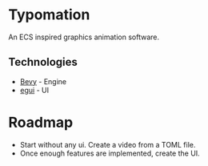 # Typomation
An ECS inspired graphics animation software.

## Technologies
- [Bevy](https://github.com/bevyengine/bevy) - Engine
- [egui](https://github.com/emilk/egui) - UI

# Roadmap
- Start without any ui. Create a video from a TOML file.
- Once enough features are implemented, create the UI.
